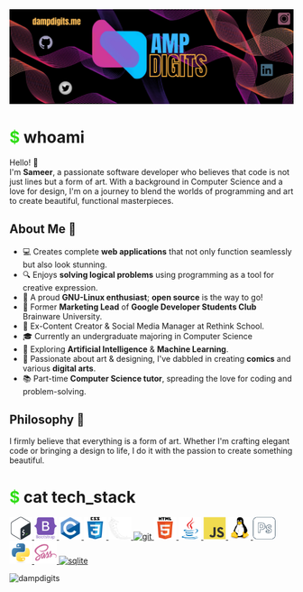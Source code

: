 <!-- ![sameer1](https://github.com/dampdigits/dampdigits/assets/113439449/86c897a2-a7dc-425a-8d0b-bd43b8124537) -->

<!-- <p align="left"> <img src="https://komarev.com/ghpvc/?username=sksameersalam&label=Profile%20views&color=0e75b6&style=flat" alt="dampdigits" /> </p> -->

<picture>
  <source media="(prefers-color-scheme: dark)" srcset="banner/dampdigitsDarkbg.png">
  <source media="(prefers-color-scheme: light)" srcset="banner/dampdigitsWhitebg.png">
  <img alt="banner" src="banner/dampdigitsDarkbg.png">
</picture>

<h1 align="left"><font color="#31DD18">$</font> whoami</h1>
<p>Hello! 👋
<br>I'm <b>Sameer</b>, a passionate software developer who believes that code is not just lines but a form of art. With a background in Computer Science and a love for design, I'm on a journey to blend the worlds of programming and art to create beautiful, functional masterpieces.</p>

## About Me 🚀

- 💻 Creates complete <b>web applications</b> that not only function seamlessly but also look stunning.
- 🔍 Enjoys <b>solving logical problems</b> using programming as a tool for creative expression.
- 🐧 A proud <b>GNU-Linux enthusiast</b>; <b>open source</b> is the way to go!
- 🚀 Former <b>Marketing Lead</b> of <b>Google Developer Students Club</b> Brainware University.
- 📱 Ex-Content Creator & Social Media Manager at Rethink School.
- 🎓 Currently an undergraduate majoring in Computer Science
- 🤖 Exploring <b>Artificial Intelligence</b> & <b>Machine Learning</b>.
- 🎨 Passionate about art & designing, I've dabbled in creating <b>comics</b> and various <b>digital arts</b>.
- 📚 Part-time <b>Computer Science tutor</b>, spreading the love for coding and problem-solving.

## Philosophy 🌌

I firmly believe that everything is a form of art. Whether I'm crafting elegant code or bringing a design to life, I do it with the passion to create something beautiful.

<!-- Check out my [Resume](https://drive.google.com/file/d/18-eDZDkWU2K5MACsNIjCSkjKmOG6o4Ca/view?usp=drive_link) -->

<!-- <h3 align="left">Connect with me:</h3>
<p align="left">
<a href="https://twitter.com/dampdigits" target="blank"><img align="center" src="https://raw.githubusercontent.com/rahuldkjain/github-profile-readme-generator/master/src/images/icons/Social/twitter.svg" alt="dampdigits" height="30" width="40" /></a>
<a href="https://linkedin.com/in/dampdigits" target="blank"><img align="center" src="https://raw.githubusercontent.com/rahuldkjain/github-profile-readme-generator/master/src/images/icons/Social/linked-in-alt.svg" alt="dampdigits" height="30" width="40" /></a>
<a href="https://instagram.com/dampdigits" target="blank"><img align="center" src="https://raw.githubusercontent.com/rahuldkjain/github-profile-readme-generator/master/src/images/icons/Social/instagram.svg" alt="dampdigits" height="30" width="40" /></a>
</p> -->

<h1 align="left"><font color="#31DD18">$</font> cat tech_stack</h1>
<p align="left"> <a href="https://www.gnu.org/software/bash/" target="_blank" rel="noreferrer"> <img src="icons/Bash_Logo_Colored.svg" alt="bash" width="40" height="40"/> </a> <a href="https://getbootstrap.com" target="_blank" rel="noreferrer"> <img src="icons/bootstrap-plain-wordmark.svg" alt="bootstrap" width="40" height="40"/> </a> <a href="https://www.cprogramming.com/" target="_blank" rel="noreferrer"> <img src="icons/c-original.svg" alt="c" width="40" height="40"/> </a> <a href="https://www.w3schools.com/css/" target="_blank" rel="noreferrer"> <img src="icons/css3-original-wordmark.svg" alt="css3" width="40" height="40"/> </a> <a href="https://flask.palletsprojects.com/"> <picture> <source media="(prefers-color-scheme: dark)" width="40" height="40" srcset="icons/flask-removebg-preview.svg"> <source media="(prefers-color-scheme: light)" width="40" height="40" srcset="icons/flsk-removebg-preview.svg"> <img alt="flask" width="40" height="40" src="icons/flask-removebg-preview.svg"></picture> </a> <a href="https://git-scm.com/" target="_blank" rel="noreferrer"> <img src="https://www.vectorlogo.zone/logos/git-scm/git-scm-icon.svg" alt="git" width="40" height="40"/> </a> <a href="https://www.w3.org/html/" target="_blank" rel="noreferrer"> <img src="https://raw.githubusercontent.com/devicons/devicon/master/icons/html5/html5-original-wordmark.svg" alt="html5" width="40" height="40"/> </a> <a href="https://www.java.com" target="_blank" rel="noreferrer"> <img src="https://raw.githubusercontent.com/devicons/devicon/master/icons/java/java-original.svg" alt="java" width="40" height="40"/> </a> <a href="https://developer.mozilla.org/en-US/docs/Web/JavaScript" target="_blank" rel="noreferrer"> <img src="https://raw.githubusercontent.com/devicons/devicon/master/icons/javascript/javascript-original.svg" alt="javascript" width="40" height="40"/> </a> <a href="https://www.linux.org/" target="_blank" rel="noreferrer"> <img src="https://raw.githubusercontent.com/devicons/devicon/master/icons/linux/linux-original.svg" alt="linux" width="40" height="40"/> </a> <a href="https://www.photoshop.com/en" target="_blank" rel="noreferrer"> <img src="https://raw.githubusercontent.com/devicons/devicon/master/icons/photoshop/photoshop-line.svg" alt="photoshop" width="40" height="40"/> </a> <a href="https://www.python.org" target="_blank" rel="noreferrer"> <img src="https://raw.githubusercontent.com/devicons/devicon/master/icons/python/python-original.svg" alt="python" width="40" height="40"/> </a> <a href="https://sass-lang.com" target="_blank" rel="noreferrer"> <img src="https://raw.githubusercontent.com/devicons/devicon/master/icons/sass/sass-original.svg" alt="sass" width="40" height="40"/> </a> <a href="https://www.sqlite.org/" target="_blank" rel="noreferrer"> <img src="https://www.vectorlogo.zone/logos/sqlite/sqlite-icon.svg" alt="sqlite" width="40" height="40"/> </a> </p>

<p><img align="left" src="https://github-readme-stats.vercel.app/api/top-langs?username=dampdigits&show_icons=true&locale=en&layout=compact" alt="dampdigits" /></p>
